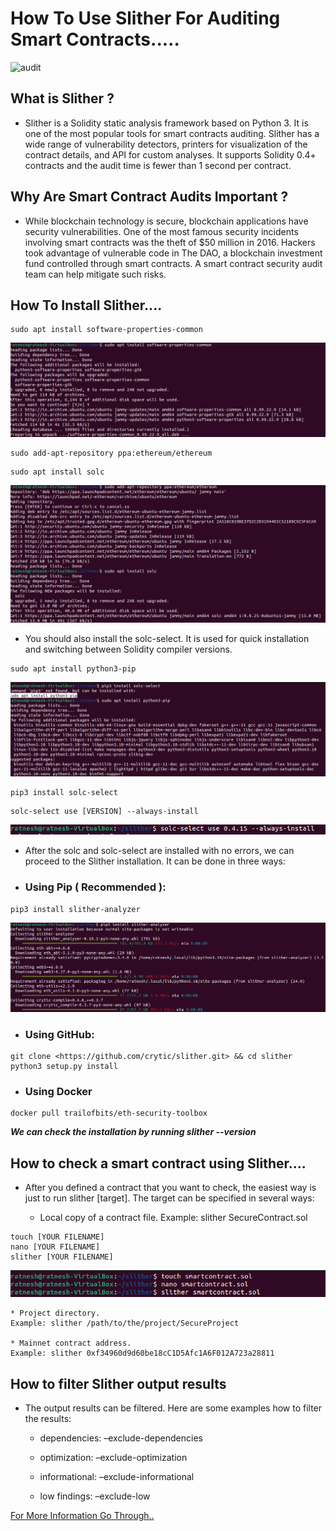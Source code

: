 # How To Use Slither For Auditing Smart Contracts.....
![audit](https://github.com/16ratneshkumar/1_Year/assets/142919875/33703d7f-0772-4190-8851-723bae699117)

## What is Slither ?
- Slither is a Solidity static analysis framework based on Python 3. It is one of the most popular tools for smart contracts auditing. Slither has a wide range of vulnerability detectors, printers for visualization of the contract details, and API for custom analyses. It supports Solidity 0.4+ contracts and the audit time is fewer than 1 second per contract.

## Why Are Smart Contract Audits Important ?
- While blockchain technology is secure, blockchain applications have security vulnerabilities. One of the most famous security incidents involving smart contracts was the theft of $50 million in 2016. Hackers took advantage of vulnerable code in The DAO, a blockchain investment fund controlled through smart contracts. A smart contract security audit team can help mitigate such risks.

## How To Install Slither....

```
sudo apt install software-properties-common
```
![Image](<src/Screenshot from 2024-04-12 21-33-18.png>)
```
sudo add-apt-repository ppa:ethereum/ethereum
```

```
sudo apt install solc
```
![Image](<src/Screenshot from 2024-04-12 21-33-37.png>)

- You should also install the solc-select. It is used for quick installation and switching between Solidity compiler versions.
```
sudo apt install python3-pip
```
![Image](<src/Screenshot from 2024-04-12 21-35-41.png>)
```
pip3 install solc-select
```

```
solc-select use [VERSION] --always-install
```
![Image](<src/Screenshot from 2024-04-12 21-41-01.png>)
- After the solc and solc-select are installed with no errors, we can proceed to the Slither installation. It can be done in three ways:

- ### Using Pip ( Recommended ):

```
pip3 install slither-analyzer
```
![Image](<src/Screenshot from 2024-04-12 21-41-32.png>)
- ### Using GitHub:

```
git clone <https://github.com/crytic/slither.git> && cd slither python3 setup.py install
```

- ### Using Docker

```
docker pull trailofbits/eth-security-toolbox
```

***We can check the installation by running slither --version***

## How to check a smart contract using Slither....
- After you defined a contract that you want to check, the easiest way is just to run slither [target]. The target can be specified in several ways:

    * Local copy of a contract file. 
    Example: slither SecureContract.sol
```
touch [YOUR FILENAME]
nano [YOUR FILENAME]
slither [YOUR FILENAME]
```
![Image](<src/Screenshot from 2024-04-12 21-44-12.png>)

    * Project directory. 
    Example: slither /path/to/the/project/SecureProject

    * Mainnet contract address.
    Example: slither 0xf34960d9d60be18cC1D5Afc1A6F012A723a28811



## How to filter Slither output results
- The output results can be filtered. Here are some examples how to filter the results:

   + dependencies: –exclude-dependencies

   + optimization: –exclude-optimization

   + informational: –exclude-informational

   + low findings: –exclude-low

[For More Information Go Through..](https://hackenproof.com/blog/for-hackers/how-to-use-slither-for-auditing-smart-contracts)

